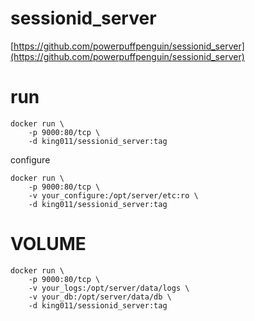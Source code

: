 # sessionid_server

[https://github.com/powerpuffpenguin/sessionid_server](https://github.com/powerpuffpenguin/sessionid_server)

# run
```
docker run \
    -p 9000:80/tcp \
    -d king011/sessionid_server:tag
```

configure 
```
docker run \
    -p 9000:80/tcp \
    -v your_configure:/opt/server/etc:ro \
    -d king011/sessionid_server:tag
```

# VOLUME

```
docker run \
    -p 9000:80/tcp \
    -v your_logs:/opt/server/data/logs \
    -v your_db:/opt/server/data/db \
    -d king011/sessionid_server:tag
```